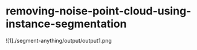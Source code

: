 # removing-noise-point-cloud-using-instance-segmentation

![1]./segment-anything/output/output1.png
